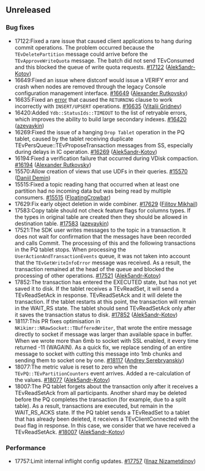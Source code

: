 ## Unreleased

### Bug fixes

* 17122:Fixed a rare issue that caused client applications to hang during commit operations. The problem occurred because the `TEvDeletePartition` message could arrive before the `TEvApproveWriteQuota` message. The batch did not send TEvConsumed and this blocked the queue of write quota requests. [#17122](https://github.com/ydb-platform/ydb/pull/17122) ([Alek5andr-Kotov](https://github.com/Alek5andr-Kotov))
* 16649:Fixed an issue where distconf would issue a VERIFY error and crash when nodes are removed through the legacy Console configuration management interface. [#16649](https://github.com/ydb-platform/ydb/pull/16649) ([Alexander Rutkovsky](https://github.com/alexvru))
* 16635:Fixed an [error](https://github.com/ydb-platform/ydb/issues/15551) that caused the `RETURNING` clause to work incorrectly with `INSERT/UPSERT` operations. [#16635](https://github.com/ydb-platform/ydb/pull/16635) ([Vitalii Gridnev](https://github.com/gridnevvvit))
* 16420:Added `Ydb::StatusIds::TIMEOUT` to the list of retryable errors, which improves the ability to build large secondary indexes. [#16420](https://github.com/ydb-platform/ydb/pull/16420) ([azevaykin](https://github.com/azevaykin))
* 16269:Fixed the issue of a hanging `Drop Tablet` operation in the PQ tablet, caused by the tablet receiving duplicate TEvPersQueue::TEvProposeTransaction messages from SS, especially during delays in IC operation. [#16269](https://github.com/ydb-platform/ydb/pull/16269) ([Alek5andr-Kotov](https://github.com/Alek5andr-Kotov))
* 16194:Fixed a verification failure that occurred during VDisk compaction. [#16194](https://github.com/ydb-platform/ydb/pull/16194) ([Alexander Rutkovsky](https://github.com/alexvru))
* 15570:Allow creation of views that use UDFs in their queries. [#15570](https://github.com/ydb-platform/ydb/pull/15570) ([Daniil Demin](https://github.com/jepett0))
* 15515:Fixed a topic reading hang that occurred when at least one partition had no incoming data but was being read by multiple consumers. [#15515](https://github.com/ydb-platform/ydb/pull/15515) ([FloatingCrowbar](https://github.com/FloatingCrowbar))
* 17629:Fix early object deletion in wide combiner. [#17629](https://github.com/ydb-platform/ydb/pull/17629) ([Filitov Mikhail](https://github.com/lll-phill-lll))
* 17583:Copy table should not check feature flags for columns types. If the types in original table are created then they should be allowed in destination table. [#17583](https://github.com/ydb-platform/ydb/pull/17583) ([azevaykin](https://github.com/azevaykin))
* 17521:The SDK user writes messages to the topic in a transaction. It does not wait for confirmation that the messages have been recorded and calls Commit. The processing of this and the following transactions in the PQ tablet stops. When processing the `UserActionAndTransactionEvents` queue, it was not taken into account that the `TEvGetWriteInfoError` message was received. As a result, the transaction remained at the head of the queue and blocked the processing of other operations. [#17521](https://github.com/ydb-platform/ydb/pull/17521) ([Alek5andr-Kotov](https://github.com/Alek5andr-Kotov))
* 17852:The transaction has entered the EXECUTED state, but has not yet saved it to disk. If the tablet receives a TEvReadSet, it will send a TEvReadSetAck in response. TEvReadSetAck and it will delete the transaction. If the tablet restarts at this point, the transaction will remain in the WAIT_RS state. The tablet should send TEvReadSetAck only after it saves the transaction status to disk. [#17852](https://github.com/ydb-platform/ydb/pull/17852) ([Alek5andr-Kotov](https://github.com/Alek5andr-Kotov))
* 18117:This PR fixes optimisation in `NKikimr::NRawSocket::TBufferedWriter`, that wrote the entire message directly to socket if message was larger than available space in buffer. When we wrote more than 6mb to socket with SSL enabled, it every time returned -11 (WAGAIN). 
As a quick fix, we replace sending of an entire message to socket with cutting this message into 1mb chunks and sending them to socket one by one. [#18117](https://github.com/ydb-platform/ydb/pull/18117) ([Andrey Serebryanskiy](https://github.com/a-serebryanskiy))
* 18077:The metric value is reset to zero when the `TEvPQ::TEvPartitionCounters` event arrives. Added a re-calculation of the values. [#18077](https://github.com/ydb-platform/ydb/pull/18077) ([Alek5andr-Kotov](https://github.com/Alek5andr-Kotov))
* 18007:The PQ tablet forgets about the transaction only after it receives a TEvReadSetAck from all participants. Another shard may be deleted before the PQ completes the transaction (for example, due to a split table). As a result, transactions are executed, but remain in the WAIT_RS_ACKS state. If the PQ tablet sends a TEvReadSet to a tablet that has already been deleted, it receives a TEvClientConnected with the `Dead` flag in response. In this case, we consider that we have received a TEvReadSetAck. [#18007](https://github.com/ydb-platform/ydb/pull/18007) ([Alek5andr-Kotov](https://github.com/Alek5andr-Kotov))

### Performance

* 17757:Limit internal inflight config updates. [#17757](https://github.com/ydb-platform/ydb/pull/17757) ([Ilnaz Nizametdinov](https://github.com/CyberROFL))

